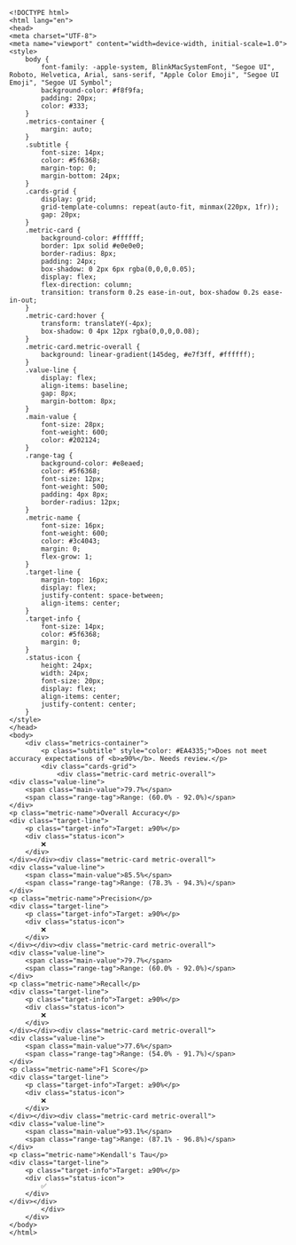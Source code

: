 
    <!DOCTYPE html>
    <html lang="en">
    <head>
    <meta charset="UTF-8">
    <meta name="viewport" content="width=device-width, initial-scale=1.0">
    <style>
        body {
            font-family: -apple-system, BlinkMacSystemFont, "Segoe UI", Roboto, Helvetica, Arial, sans-serif, "Apple Color Emoji", "Segoe UI Emoji", "Segoe UI Symbol";
            background-color: #f8f9fa;
            padding: 20px;
            color: #333;
        }
        .metrics-container {
            margin: auto;
        }
        .subtitle {
            font-size: 14px;
            color: #5f6368;
            margin-top: 0;
            margin-bottom: 24px;
        }
        .cards-grid {
            display: grid;
            grid-template-columns: repeat(auto-fit, minmax(220px, 1fr));
            gap: 20px;
        }
        .metric-card {
            background-color: #ffffff;
            border: 1px solid #e0e0e0;
            border-radius: 8px;
            padding: 24px;
            box-shadow: 0 2px 6px rgba(0,0,0,0.05);
            display: flex;
            flex-direction: column;
            transition: transform 0.2s ease-in-out, box-shadow 0.2s ease-in-out;
        }
        .metric-card:hover {
            transform: translateY(-4px);
            box-shadow: 0 4px 12px rgba(0,0,0,0.08);
        }
        .metric-card.metric-overall {
            background: linear-gradient(145deg, #e7f3ff, #ffffff);
        }
        .value-line {
            display: flex;
            align-items: baseline;
            gap: 8px;
            margin-bottom: 8px;
        }
        .main-value {
            font-size: 28px;
            font-weight: 600;
            color: #202124;
        }
        .range-tag {
            background-color: #e8eaed;
            color: #5f6368;
            font-size: 12px;
            font-weight: 500;
            padding: 4px 8px;
            border-radius: 12px;
        }
        .metric-name {
            font-size: 16px;        
            font-weight: 600;        
            color: #3c4043;
            margin: 0;
            flex-grow: 1; 
        }
        .target-line {
            margin-top: 16px;
            display: flex;
            justify-content: space-between;
            align-items: center;
        }
        .target-info {
            font-size: 14px;
            color: #5f6368;
            margin: 0;
        }
        .status-icon {
            height: 24px;
            width: 24px;
            font-size: 20px; 
            display: flex;
            align-items: center;
            justify-content: center;
        }
    </style>
    </head>
    <body>
        <div class="metrics-container">
            <p class="subtitle" style="color: #EA4335;">Does not meet accuracy expectations of <b>≥90%</b>. Needs review.</p>
            <div class="cards-grid">
                <div class="metric-card metric-overall">
    <div class="value-line">
        <span class="main-value">79.7%</span>
        <span class="range-tag">Range: (60.0% - 92.0%)</span>
    </div>
    <p class="metric-name">Overall Accuracy</p>
    <div class="target-line">
        <p class="target-info">Target: ≥90%</p>
        <div class="status-icon">
            ❌
        </div>
    </div></div><div class="metric-card metric-overall">
    <div class="value-line">
        <span class="main-value">85.5%</span>
        <span class="range-tag">Range: (78.3% - 94.3%)</span>
    </div>
    <p class="metric-name">Precision</p>
    <div class="target-line">
        <p class="target-info">Target: ≥90%</p>
        <div class="status-icon">
            ❌
        </div>
    </div></div><div class="metric-card metric-overall">
    <div class="value-line">
        <span class="main-value">79.7%</span>
        <span class="range-tag">Range: (60.0% - 92.0%)</span>
    </div>
    <p class="metric-name">Recall</p>
    <div class="target-line">
        <p class="target-info">Target: ≥90%</p>
        <div class="status-icon">
            ❌
        </div>
    </div></div><div class="metric-card metric-overall">
    <div class="value-line">
        <span class="main-value">77.6%</span>
        <span class="range-tag">Range: (54.0% - 91.7%)</span>
    </div>
    <p class="metric-name">F1 Score</p>
    <div class="target-line">
        <p class="target-info">Target: ≥90%</p>
        <div class="status-icon">
            ❌
        </div>
    </div></div><div class="metric-card metric-overall">
    <div class="value-line">
        <span class="main-value">93.1%</span>
        <span class="range-tag">Range: (87.1% - 96.8%)</span>
    </div>
    <p class="metric-name">Kendall's Tau</p>
    <div class="target-line">
        <p class="target-info">Target: ≥90%</p>
        <div class="status-icon">
            ✅
        </div>
    </div></div>
            </div>
        </div>
    </body>
    </html>
    